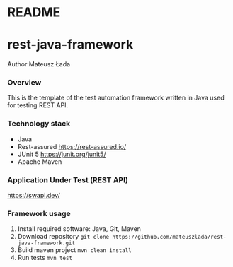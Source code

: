 # README
# rest-java-framework

Author:Mateusz Łada

### Overview
This is the template of the test automation framework written in Java used for testing REST API.

### Technology stack
- Java
- Rest-assured https://rest-assured.io/
- JUnit 5 https://junit.org/junit5/
- Apache Maven

### Application Under Test (REST API)
https://swapi.dev/

### Framework usage
1. Install required software: Java, Git, Maven
2. Download repository `git clone https://github.com/mateuszlada/rest-java-framework.git`
3. Build maven project `mvn clean install`
4. Run tests `mvn test`